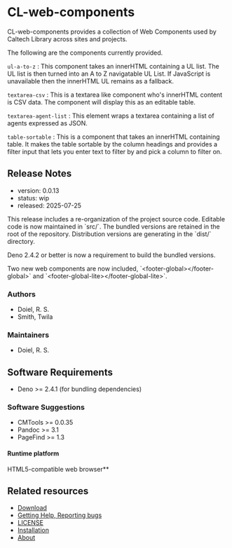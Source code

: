 

# CL-web-components

CL-web-components provides a collection of Web Components used by Caltech Library across sites and projects.

The following are the components currently provided.


`ul-a-to-z`
: This component takes an innerHTML containing a UL list. The UL list is then turned into an A to Z navigatable UL List. If JavaScript is unavailable then the innerHTML UL remains as a fallback.

`textarea-csv`
: This is a textarea like component who's innerHTML content is CSV data. The component will display this as an editable table. 

`textarea-agent-list`
: This element wraps a textarea containing a list of agents expressed as JSON. 

`table-sortable`
: This is a component that takes an innerHTML containing table. It makes the table sortable by the column headings and provides a filter input that lets you enter text to filter by and pick a column to filter on.

## Release Notes

- version: 0.0.13
- status: wip
- released: 2025-07-25

This release includes a re-organization of the project source code. Editable code is now maintained in &#x60;src/&#x60;.  The bundled versions
are retained in the root of the repository. Distribution versions are generating in the &#x60;dist/&#x60; directory.

Deno 2.4.2 or better is now a requirement to build the bundled versions.

Two new web components are now included, &#x60;&lt;footer-global&gt;&lt;/footer-global&gt;&#x60; and &#x60;&lt;footer-global-lite&gt;&lt;/footer-global-lite&gt;&#x60;.


### Authors

- Doiel, R. S.
- Smith, Twila



### Maintainers

- Doiel, R. S.

## Software Requirements

- Deno &gt;&#x3D; 2.4.1 (for bundling dependencies)

### Software Suggestions

- CMTools &gt;&#x3D; 0.0.35
- Pandoc &gt;&#x3D; 3.1
- PageFind &gt;&#x3D; 1.3

#### Runtime platform

HTML5-compatible web browser**

## Related resources


- [Download](https://github.com/caltechlibrary/CL-web-components/releases)
- [Getting Help, Reporting bugs](https://github.com/caltechlibrary/CL-web-components/issues)
- [LICENSE](https://caltechlibrary.github.io/CL-web-components/LICENSE)
- [Installation](INSTALL.md)
- [About](about.md)

